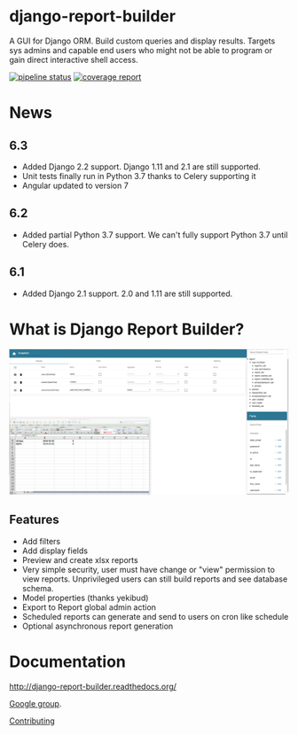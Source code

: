 # django-report-builder

A GUI for Django ORM. Build custom queries and display results.
Targets sys admins and capable end users who might not be able to program or gain direct interactive shell access.

[![pipeline status](https://gitlab.com/burke-software/django-report-builder/badges/master/pipeline.svg)](https://gitlab.com/burke-software/django-report-builder/commits/master)
[![coverage report](https://gitlab.com/burke-software/django-report-builder/badges/master/coverage.svg)](https://gitlab.com/burke-software/django-report-builder/commits/master)

# News

## 6.3

- Added Django 2.2 support. Django 1.11 and 2.1 are still supported.
- Unit tests finally run in Python 3.7 thanks to Celery supporting it
- Angular updated to version 7

## 6.2

- Added partial Python 3.7 support. We can't fully support Python 3.7 until Celery does.

## 6.1

- Added Django 2.1 support. 2.0 and 1.11 are still supported.


# What is Django Report Builder?

![](docs/screenshots/reportbuilderscreen.jpg)

## Features

* Add filters
* Add display fields
* Preview and create xlsx reports
* Very simple security, user must have change or "view" permission to view
  reports. Unprivileged users can still build reports and see database schema.
* Model properties (thanks yekibud)
* Export to Report global admin action
* Scheduled reports can generate and send to users on cron like schedule
* Optional asynchronous report generation

# Documentation

http://django-report-builder.readthedocs.org/

[Google group](https://groups.google.com/forum/#!forum/django-report-builder/).

[Contributing](http://django-report-builder.readthedocs.org/en/latest/contributors/)
